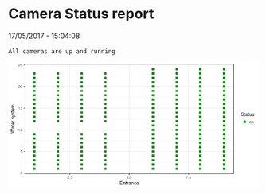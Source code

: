 Camera Status report
================
17/05/2017 - 15:04:08

    All cameras are up and running

![](camreport_files/figure-markdown_github/unnamed-chunk-2-1.png)
